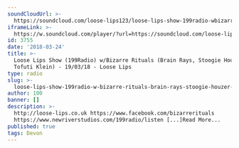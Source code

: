 ```yaml
---
soundCloudUrl: >-
  https://soundcloud.com/loose-lips123/loose-lips-show-199radio-wbizarre-rituals-brain-rays-stoogie-houzer-tofuti-klein-190318
iframeLink: >-
  https://w.soundcloud.com/player/?url=https://soundcloud.com/loose-lips123/loose-lips-show-199radio-wbizarre-rituals-brain-rays-stoogie-houzer-tofuti-klein-190318&color=00aabb&auto_play=false&hide_related=false&show_comments=true&show_user=true&show_reposts=false
id: 3755
date: '2018-03-24'
title: >-
  Loose Lips Show (199Radio) w/Bizarre Rituals (Brain Rays, Stoogie Houzer &amp;
  Tofuti Klein) - 19/03/18 - Loose Lips
type: radio
slug: >-
  loose-lips-show-199radio-w-bizarre-rituals-brain-rays-stoogie-houzer-tofuti-klein-19-03-18
author: 100
banner: []
description: >-
  http://loose-lips.co.uk https://www.facebook.com/bizarrerituals
  https://www.newriverstudios.com/199radio/listen [...]Read More...
published: true
tags: Devon
---
```

